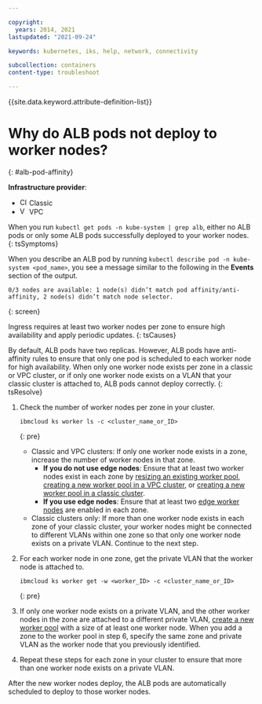 ```yaml
---

copyright:
  years: 2014, 2021
lastupdated: "2021-09-24"

keywords: kubernetes, iks, help, network, connectivity

subcollection: containers
content-type: troubleshoot

---
```


{{site.data.keyword.attribute-definition-list}}  

# Why do ALB pods not deploy to worker nodes?
{: #alb-pod-affinity}

**Infrastructure provider**:
* <img src="../images/icon-classic.png" alt="Classic infrastructure provider icon" width="15" style="width:15px; border-style: none"/> Classic
* <img src="../images/icon-vpc.png" alt="VPC infrastructure provider icon" width="15" style="width:15px; border-style: none"/> VPC


When you run `kubectl get pods -n kube-system | grep alb`, either no ALB pods or only some ALB pods successfully deployed to your worker nodes.
{: tsSymptoms}

When you describe an ALB pod by running `kubectl describe pod -n kube-system <pod_name>`, you see a message similar to the following in the **Events** section of the output.
```
0/3 nodes are available: 1 node(s) didn’t match pod affinity/anti-affinity, 2 node(s) didn’t match node selector.
```
{: screen}


Ingress requires at least two worker nodes per zone to ensure high availability and apply periodic updates.
{: tsCauses}

By default, ALB pods have two replicas. However, ALB pods have anti-affinity rules to ensure that only one pod is scheduled to each worker node for high availability. When only one worker node exists per zone in a classic or VPC cluster, or if only one worker node exists on a VLAN that your classic cluster is attached to, ALB pods cannot deploy correctly.
{: tsResolve}

1. Check the number of worker nodes per zone in your cluster.
    ```
    ibmcloud ks worker ls -c <cluster_name_or_ID>
    ```
    {: pre}

    * Classic and VPC clusters: If only one worker node exists in a zone, increase the number of worker nodes in that zone.
        * **If you do not use edge nodes**: Ensure that at least two worker nodes exist in each zone by [resizing an existing worker pool](/docs/containers?topic=containers-add_workers#resize_pool), [creating a new worker pool in a VPC cluster](/docs/containers?topic=containers-add_workers#vpc_add_pool), or [creating a new worker pool in a classic cluster](/docs/containers?topic=containers-add_workers#add_pool).
        * **If you use edge nodes**: Ensure that at least two [edge worker nodes](/docs/containers?topic=containers-edge) are enabled in each zone.
    * Classic clusters only: If more than one worker node exists in each zone of your classic cluster, your worker nodes might be connected to different VLANs within one zone so that only one worker node exists on a private VLAN. Continue to the next step.

2. For each worker node in one zone, get the private VLAN that the worker node is attached to.
    ```
    ibmcloud ks worker get -w <worker_ID> -c <cluster_name_or_ID>
    ```
    {: pre}

3. If only one worker node exists on a private VLAN, and the other worker nodes in the zone are attached to a different private VLAN, [create a new worker pool](/docs/containers?topic=containers-add_workers#add_pool) with a size of at least one worker node. When you add a zone to the worker pool in step 6, specify the same zone and private VLAN as the worker node that you previously identified.

4. Repeat these steps for each zone in your cluster to ensure that more than one worker node exists on a private VLAN.

After the new worker nodes deploy, the ALB pods are automatically scheduled to deploy to those worker nodes.






